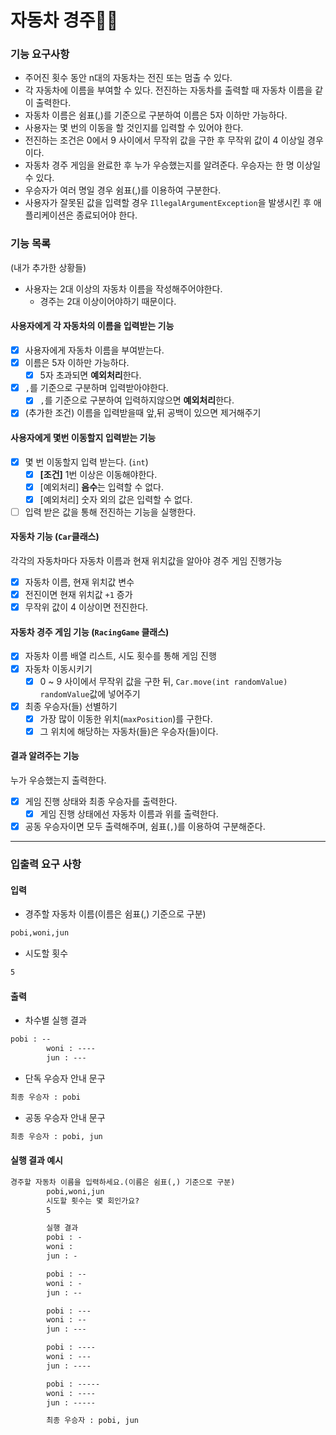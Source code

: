 # 자동차 경주🚗🚕

### 기능 요구사항

- 주어진 횟수 동안 n대의 자동차는 전진 또는 멈출 수 있다.
- 각 자동차에 이름을 부여할 수 있다. 전진하는 자동차를 출력할 때 자동차 이름을 같이 출력한다.
- 자동차 이름은 쉼표(,)를 기준으로 구분하여 이름은 5자 이하만 가능하다.
- 사용자는 몇 번의 이동을 할 것인지를 입력할 수 있어야 한다.
- 전진하는 조건은 0에서 9 사이에서 무작위 값을 구한 후 무작위 값이 4 이상일 경우이다.
- 자동차 경주 게임을 완료한 후 누가 우승했는지를 알려준다. 우승자는 한 명 이상일 수 있다.
- 우승자가 여러 명일 경우 쉼표(,)를 이용하여 구분한다.
- 사용자가 잘못된 값을 입력할 경우 `IllegalArgumentException`을 발생시킨 후 애플리케이션은 종료되어야 한다.

### 기능 목록

(내가 추가한 상황들)

- 사용자는 2대 이상의 자동차 이름을 작성해주어야한다.
    - 경주는 2대 이상이어야하기 때문이다.

#### 사용자에게 각 자동차의 이름을 입력받는 기능

- [x] 사용자에게 자동차 이름을 부여받는다.
- [x] 이름은 5자 이하만 가능하다.
    - [x] 5자 초과되면 **예외처리**한다.
- [x] `,`를 기준으로 구분하며 입력받아야한다.
    - [x] `,`를 기준으로 구분하여 입력하지않으면 **예외처리**한다.
- [x] (추가한 조건) 이름을 입력받을때 앞,뒤 공백이 있으면 제거해주기

#### 사용자에게 몇번 이동할지 입력받는 기능

- [x] 몇 번 이동할지 입력 받는다. (`int`)
    - [x] **[조건]** 1번 이상은 이동해야한다.
    - [x] [예외처리] **음수**는 입력할 수 없다.
    - [x] [예외처리] 숫자 외의 값은 입력할 수 없다.
- [ ] 입력 받은 값을 통해 전진하는 기능을 실행한다.

#### 자동차 기능 (`Car`클래스)

각각의 자동차마다 자동차 이름과 현재 위치값을 알아야 경주 게임 진행가능

- [x] 자동차 이름, 현재 위치값 변수
- [x] 전진이면 현재 위치값 `+1` 증가
- [x] 무작위 값이 4 이상이면 전진한다.

#### 자동차 경주 게임 기능 (`RacingGame` 클래스)

- [x] 자동차 이름 배열 리스트, 시도 횟수를 통해 게임 진행
- [x] 자동차 이동시키기
    - [x] 0 ~ 9 사이에서 무작위 값을 구한 뒤, `Car.move(int randomValue)` `randomValue`값에 넣어주기
- [x] 최종 우승자(들) 선별하기
    - [x] 가장 많이 이동한 위치(`maxPosition`)를 구한다.
    - [x] 그 위치에 해당하는 자동차(들)은 우승자(들)이다.

#### 결과 알려주는 기능

누가 우승했는지 출력한다.

- [x] 게임 진행 상태와 최종 우승자를 출력한다.
    - [x] 게임 진행 상태에선 자동차 이름과 위를 출력한다.
- [x] 공동 우승자이면 모두 출력해주며, 쉼표(`,`)를 이용하여 구분해준다.

---------------------------

### 입출력 요구 사항

#### 입력

- 경주할 자동차 이름(이름은 쉼표(,) 기준으로 구분)

```dtd
pobi,woni,jun
```

- 시도할 횟수

```dtd
5
```

#### 출력

- 차수별 실행 결과

```dtd
pobi : --
        woni : ----
        jun : ---
```

- 단독 우승자 안내 문구

```dtd
최종 우승자 : pobi
```

- 공동 우승자 안내 문구

```dtd
최종 우승자 : pobi, jun
```

#### 실행 결과 예시

```dtd
경주할 자동차 이름을 입력하세요.(이름은 쉼표(,) 기준으로 구분)
        pobi,woni,jun
        시도할 횟수는 몇 회인가요?
        5

        실행 결과
        pobi : -
        woni :
        jun : -

        pobi : --
        woni : -
        jun : --

        pobi : ---
        woni : --
        jun : ---

        pobi : ----
        woni : ---
        jun : ----

        pobi : -----
        woni : ----
        jun : -----

        최종 우승자 : pobi, jun
```
